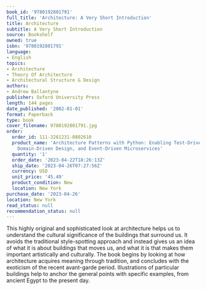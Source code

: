 ```yaml
---
book_id: '9780192801791'
full_title: 'Architecture: A Very Short Introduction'
title: Architecture
subtitle: A Very Short Introduction
source: Bookshelf
owned: true
isbn: '9780192801791'
language:
- English
topics:
- Architecture
- Theory Of Architecture
- Architectural Structure & Design
authors:
- Andrew Ballantyne
publisher: Oxford University Press
length: 144 pages
date_published: '2002-01-01'
format: Paperback
type: book
cover_filename: 9780192801791.jpg
order:
  order_id: 111-3261231-0802610
  product_name: 'Architecture Patterns with Python: Enabling Test-Driven Development,
    Domain-Driven Design, and Event-Driven Microservices'
  quantity: '1'
  order_date: '2023-04-22T18:26:13Z'
  ship_date: '2023-04-26T07:27:56Z'
  currency: USD
  unit_price: '45.49'
  product_condition: New
  location: New York
purchase_date: '2023-04-26'
location: New York
read_status: null
recommendation_status: null
---
```

This highly original and sophisticated look at architecture helps us to understand the cultural significance of the buildings that surround us. It avoids the traditional style-spotting approach and instead gives us an idea of what it is about buildings that moves us, and what it is that makes them important artistically and culturally. The book begins by looking at how architecture acquires meaning through tradition, and concludes with the exoticism of the recent avant-garde period. Illustrations of particular buildings help to anchor the general points with specific examples, from ancient Egypt to the present day.
